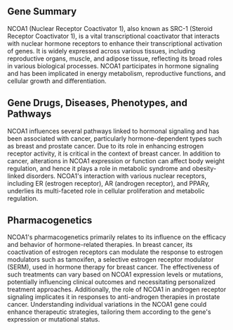 ## Gene Summary
NCOA1 (Nuclear Receptor Coactivator 1), also known as SRC-1 (Steroid Receptor Coactivator 1), is a vital transcriptional coactivator that interacts with nuclear hormone receptors to enhance their transcriptional activation of genes. It is widely expressed across various tissues, including reproductive organs, muscle, and adipose tissue, reflecting its broad roles in various biological processes. NCOA1 participates in hormone signaling and has been implicated in energy metabolism, reproductive functions, and cellular growth and differentiation.

## Gene Drugs, Diseases, Phenotypes, and Pathways
NCOA1 influences several pathways linked to hormonal signaling and has been associated with cancer, particularly hormone-dependent types such as breast and prostate cancer. Due to its role in enhancing estrogen receptor activity, it is critical in the context of breast cancer. In addition to cancer, alterations in NCOA1 expression or function can affect body weight regulation, and hence it plays a role in metabolic syndrome and obesity-linked disorders. NCOA1's interaction with various nuclear receptors, including ER (estrogen receptor), AR (androgen receptor), and PPARγ, underlies its multi-faceted role in cellular proliferation and metabolic regulation.

## Pharmacogenetics
NCOA1's pharmacogenetics primarily relates to its influence on the efficacy and behavior of hormone-related therapies. In breast cancer, its coactivation of estrogen receptors can modulate the response to estrogen modulators such as tamoxifen, a selective estrogen receptor modulator (SERM), used in hormone therapy for breast cancer. The effectiveness of such treatments can vary based on NCOA1 expression levels or mutations, potentially influencing clinical outcomes and necessitating personalized treatment approaches. Additionally, the role of NCOA1 in androgen receptor signaling implicates it in responses to anti-androgen therapies in prostate cancer. Understanding individual variations in the NCOA1 gene could enhance therapeutic strategies, tailoring them according to the gene's expression or mutational status.